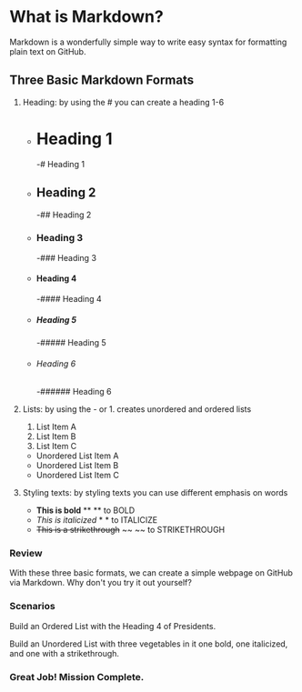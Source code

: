 # What is Markdown?
Markdown is a wonderfully simple way to write easy syntax for formatting plain text on GitHub.

## Three Basic Markdown Formats
1. Heading: by using the \# you can create a heading 1-6
   - # Heading 1 
       -\# Heading 1
   - ## Heading 2
       -\## Heading 2
   - ### Heading 3
       -\### Heading 3
   - #### Heading 4
       -\#### Heading 4
   - ##### Heading 5
       -\##### Heading 5
   - ###### Heading 6
       -\###### Heading 6
       
2. Lists: by using the \- or 1. creates unordered and ordered lists
   1. List Item A
   2. List Item B
   3. List Item C
   - Unordered List Item A
   - Unordered List Item B
   - Unordered List Item C
   
4. Styling texts: by styling texts you can use different emphasis on words
   - **This is bold** 
       \** ** to BOLD
   - *This is italicized*
       \* * to ITALICIZE
   - ~~This is a strikethrough~~
       \~~ ~~ to STRIKETHROUGH

### Review
With these three basic formats, we can create a simple webpage on GitHub via Markdown. Why don't you try it out yourself?

### Scenarios
Build an Ordered List with the Heading 4 of Presidents.

Build an Unordered List with three vegetables in it one bold, one italicized, and one with a strikethrough.

### Great Job! Mission Complete.
